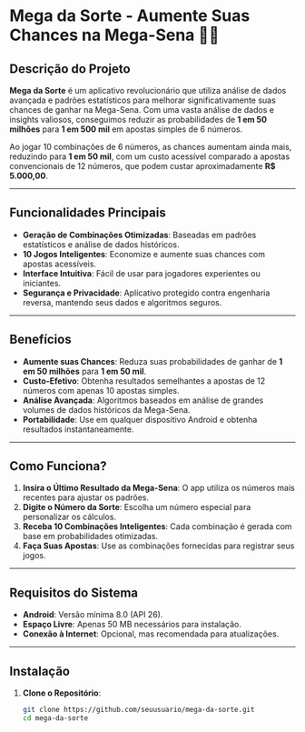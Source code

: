 # Mega da Sorte - Aumente Suas Chances na Mega-Sena 🎲✨

## Descrição do Projeto
**Mega da Sorte** é um aplicativo revolucionário que utiliza análise de dados avançada e padrões estatísticos para melhorar significativamente suas chances de ganhar na Mega-Sena. Com uma vasta análise de dados e insights valiosos, conseguimos reduzir as probabilidades de **1 em 50 milhões** para **1 em 500 mil** em apostas simples de 6 números. 

Ao jogar 10 combinações de 6 números, as chances aumentam ainda mais, reduzindo para **1 em 50 mil**, com um custo acessível comparado a apostas convencionais de 12 números, que podem custar aproximadamente **R$ 5.000,00**.

---

## Funcionalidades Principais
- **Geração de Combinações Otimizadas**: Baseadas em padrões estatísticos e análise de dados históricos.
- **10 Jogos Inteligentes**: Economize e aumente suas chances com apostas acessíveis.
- **Interface Intuitiva**: Fácil de usar para jogadores experientes ou iniciantes.
- **Segurança e Privacidade**: Aplicativo protegido contra engenharia reversa, mantendo seus dados e algoritmos seguros.

---

## Benefícios
- **Aumente suas Chances**: Reduza suas probabilidades de ganhar de **1 em 50 milhões** para **1 em 50 mil**.
- **Custo-Efetivo**: Obtenha resultados semelhantes a apostas de 12 números com apenas 10 apostas simples.
- **Análise Avançada**: Algoritmos baseados em análise de grandes volumes de dados históricos da Mega-Sena.
- **Portabilidade**: Use em qualquer dispositivo Android e obtenha resultados instantaneamente.

---

## Como Funciona?
1. **Insira o Último Resultado da Mega-Sena**: O app utiliza os números mais recentes para ajustar os padrões.
2. **Digite o Número da Sorte**: Escolha um número especial para personalizar os cálculos.
3. **Receba 10 Combinações Inteligentes**: Cada combinação é gerada com base em probabilidades otimizadas.
4. **Faça Suas Apostas**: Use as combinações fornecidas para registrar seus jogos.

---

## Requisitos do Sistema
- **Android**: Versão mínima 8.0 (API 26).
- **Espaço Livre**: Apenas 50 MB necessários para instalação.
- **Conexão à Internet**: Opcional, mas recomendada para atualizações.

---

## Instalação
1. **Clone o Repositório**:
   ```bash
   git clone https://github.com/seuusuario/mega-da-sorte.git
   cd mega-da-sorte
